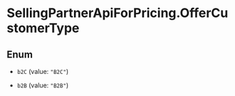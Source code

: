 # SellingPartnerApiForPricing.OfferCustomerType

## Enum


* `b2C` (value: `"B2C"`)

* `b2B` (value: `"B2B"`)


